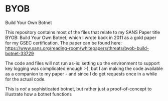# BYOB
Build Your Own Botnet

This repository contains most of the files that relate to my SANS Paper title BYOB: Build Your Own Botnet, which I wrote back in 2011 as a gold paper for my GSEC certification. The paper can be found here: https://www.sans.org/reading-room/whitepapers/threats/byob-build-botnet-33729

The code and files will not run as-is: setting up the environment to support key logging was complicated enough :-), but I am making the code available as a companion to my paper - and since I do get requests once in a while for the actual code.

This is *not* a sophisticated botnet, but rather just a proof-of-concept to illustrate how a botnet functions

